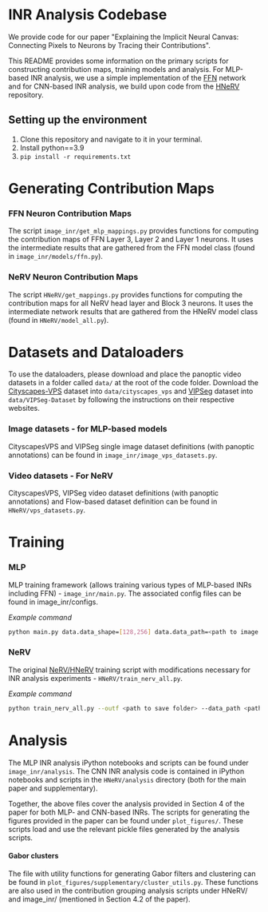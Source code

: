 # INR Analysis Codebase

We provide code for our paper "Explaining the Implicit Neural Canvas: Connecting Pixels to Neurons by Tracing their Contributions". 

This README provides some information on the primary scripts for constructing contribution maps, training models and analysis. For MLP-based INR analysis, we use a simple implementation of the [FFN](https://bmild.github.io/fourfeat/) network and for CNN-based INR analysis, we build upon code from the [HNeRV](https://github.com/haochen-rye/HNeRV) repository.


## Setting up the environment
1. Clone this repository and navigate to it in your terminal. 
1. Install python==3.9
1. `pip install -r requirements.txt` 

# Generating Contribution Maps

### FFN Neuron Contribution Maps
The script  `image_inr/get_mlp_mappings.py` provides functions for computing the contribution maps of FFN Layer 3, Layer 2 and Layer 1 neurons. It uses the intermediate results that are gathered from the FFN model class (found in `image_inr/models/ffn.py`).

### NeRV Neuron Contribution Maps
The script `HNeRV/get_mappings.py` provides functions for computing the contribution maps for all NeRV head layer and Block 3 neurons. It uses the intermediate network results that are gathered from the HNeRV model class (found in `HNeRV/model_all.py`).


# Datasets and Dataloaders

To use the dataloaders, please download and place the panoptic video datasets in a folder called `data/` at the root of the code folder. Download the [Cityscapes-VPS](https://github.com/mcahny/vps) dataset into `data/cityscapes_vps` and [VIPSeg](https://github.com/VIPSeg-Dataset/VIPSeg-Dataset) dataset into `data/VIPSeg-Dataset` by following the instructions on their respective websites.

### Image datasets - for MLP-based models
CityscapesVPS and VIPSeg single image dataset definitions (with panoptic annotations) can be found in `image_inr/image_vps_datasets.py`.

### Video datasets - For NeRV
CityscapesVPS, VIPSeg video dataset definitions (with panoptic annotations) and Flow-based dataset definition can be found in `HNeRV/vps_datasets.py`.

# Training

### MLP
MLP training framework (allows training various types of MLP-based INRs including FFN) - `image_inr/main.py`. The associated config files can be found in image_inr/configs.

*Example command*
```bash
python main.py data.data_shape=[128,256] data.data_path=<path to image file> network=ffn  network.layer_size=104  trainer.num_iters=1000 logging.checkpoint.logdir=<path to save folder>
```

### NeRV
The original [NeRV/HNeRV](https://github.com/haochen-rye/HNeRV) training script with modifications necessary for INR analysis experiments - `HNeRV/train_nerv_all.py`.

*Example command*
```bash
python train_nerv_all.py --outf <path to save folder> --data_path <path to video> --conv_type convnext pshuffel --act gelu --norm none  --crop_list 640_1280 --resize_list 128_256 --embed pe_1.25_80 --fc_hw 8_16 --dec_strds 4 2 2 --ks 0_3_3 --reduce 1.2 --skip_mssim --modelsize 1.0  -e <num_epochs> --lower_width 6 -b 2 --lr <lr>
```

# Analysis
The MLP INR analysis iPython notebooks and scripts can be found under `image_inr/analysis`. The CNN INR analysis code is contained in iPython notebooks and scripts in the `HNeRV/analysis` directory (both for the main paper and supplementary). 

Together, the above files cover the analysis provided in Section 4 of the paper for both MLP- and CNN-based INRs. The scripts for generating the figures provided in the paper can be found under `plot_figures/`. These scripts load and use the relevant pickle files generated by the analysis scripts.

#### Gabor clusters
The file with utility functions for generating Gabor filters and clustering can be found in `plot_figures/supplementary/cluster_utils.py`. These functions are also used in the contribution grouping analysis scripts under HNeRV/ and image_inr/ (mentioned in Section 4.2 of the paper).